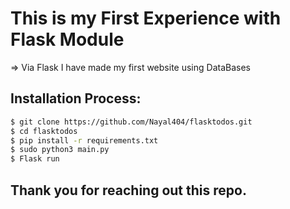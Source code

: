 # This is my First Experience with Flask Module
=> Via Flask I have made my first website using DataBases
## Installation Process:
```bash 
$ git clone https://github.com/Nayal404/flasktodos.git
$ cd flasktodos
$ pip install -r requirements.txt
$ sudo python3 main.py
$ Flask run
```
## Thank you for reaching out this repo.
